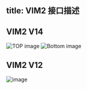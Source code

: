 title: VIM2 接口描述
---

## VIM2 V14
![TOP image](/linux/images/vim2/VIM2_v1.4_top_port_labels.jpg)
![Bottom image](/linux/images/vim2/VIM2_v1.4_bottom_port_labels.jpg) 

## VIM2 V12
![image](/linux/images/vim2/vim2_interfaces.png)
